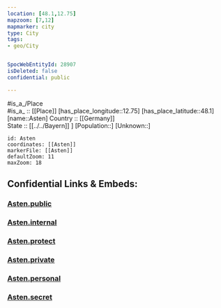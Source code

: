 ```yaml
---
location: [48.1,12.75] 
mapzoom: [7,12] 
mapmarker: city 
type: City
tags:
- geo/City


SpocWebEntityId: 28907
isDeleted: false
confidential: public

---
```

#is_a_/Place  
#is_a_ :: [[Place]] 
[has_place_longitude::12.75] 
[has_place_latitude::48.1] 
[name::Asten] 
Country :: [[Germany]]  
State :: [[../../Bayern]] ] 
[Population::] 
[Unknown::] 


```leaflet
id: Asten
coordinates: [[Asten]] 
markerFile: [[Asten]] 
defaultZoom: 11 
maxZoom: 18
```


## Confidential Links & Embeds: 

### [Asten.public](/_public/\Earth\Continent\Europe\Europe~Central\Austria\Austrias_States\Oberösterreich\CityAsten.public.md) 

### [Asten.internal](/_internal/\Earth\Continent\Europe\Europe~Central\Austria\Austrias_States\Oberösterreich\CityAsten.internal.md) 

### [Asten.protect](/_protect/\Earth\Continent\Europe\Europe~Central\Austria\Austrias_States\Oberösterreich\CityAsten.protect.md) 

### [Asten.private](/_private/\Earth\Continent\Europe\Europe~Central\Austria\Austrias_States\Oberösterreich\CityAsten.private.md) 

### [Asten.personal](/_personal/\Earth\Continent\Europe\Europe~Central\Austria\Austrias_States\Oberösterreich\CityAsten.personal.md) 

### [Asten.secret](/_secret/\Earth\Continent\Europe\Europe~Central\Austria\Austrias_States\Oberösterreich\CityAsten.secret.md)


